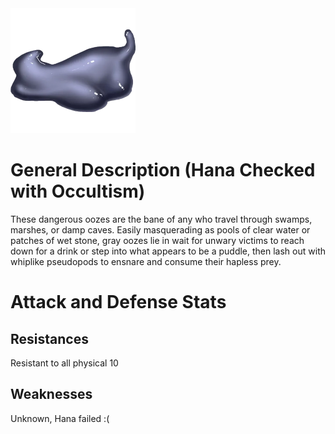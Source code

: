 <img src="images/gray_ooze.Avatar.webp"  alt="Giant Fly" width="200" />

# General Description (Hana Checked with Occultism)

These dangerous oozes are the bane of any who travel through swamps, marshes, or damp caves. Easily masquerading as pools of clear water or patches of wet stone, gray oozes lie in wait for unwary victims to reach down for a drink or step into what appears to be a puddle, then lash out with whiplike pseudopods to ensnare and consume their hapless prey.

# Attack and Defense Stats

## Resistances

Resistant to all physical 10

## Weaknesses

Unknown, Hana failed :(
